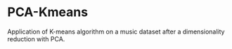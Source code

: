 # PCA-Kmeans
Application of K-means algorithm on a music dataset after a dimensionality reduction with PCA.
